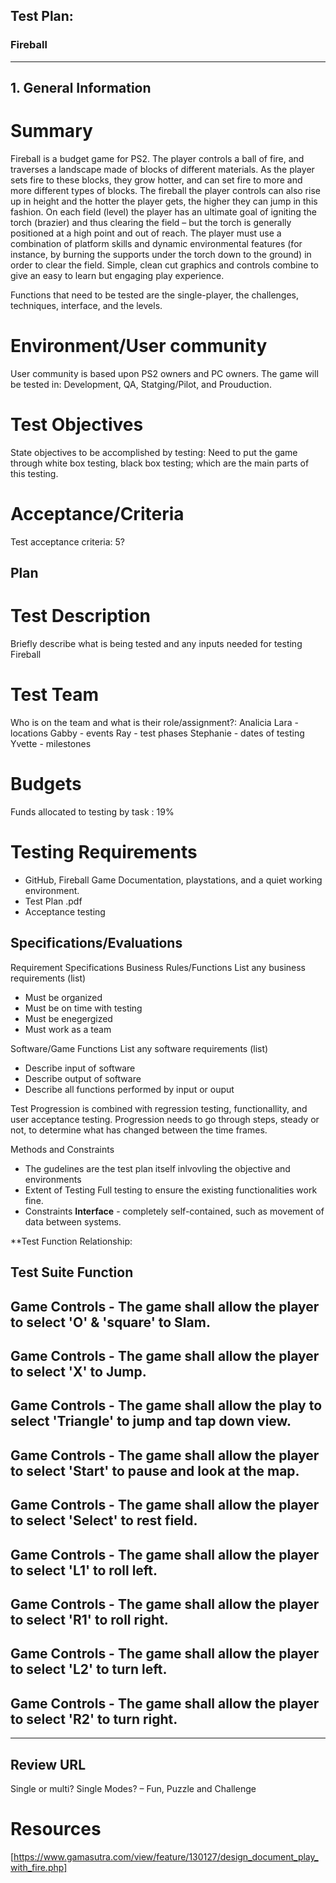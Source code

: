 ## Test Plan:


### Fireball
---
## 1. General Information

  # Summary
  
   <p1>Fireball is a budget game for PS2. The player controls a ball of fire, and traverses a landscape
  made of blocks of different materials. As the player sets fire to these blocks, they grow hotter, and
  can set fire to more and more different types of blocks. The fireball the player controls can also
  rise up in height and the hotter the player gets, the higher they can jump in this fashion.
  On each field (level) the player has an ultimate goal of igniting the torch (brazier) and thus
  clearing the field – but the torch is generally positioned at a high point and out of reach. The
  player must use a combination of platform skills and dynamic environmental features (for
  instance, by burning the supports under the torch down to the ground) in order to clear the field.
  Simple, clean cut graphics and controls combine to give an easy to learn but engaging play
  experience.
  
   Functions that need to be tested are the single-player, the challenges, techniques, interface, and the levels.</p1>
   
   # Environment/User community
   
   <p2>User community is based upon PS2 owners and PC owners. 
   The game will be tested in:
   Development, QA, Statging/Pilot, and Prouduction.</p2>
   
   # Test Objectives
   <p3> State objectives to be accomplished by testing: Need to put the game through 
   white box testing, black box testing; which are the main parts of this testing.</p3>  
   # Acceptance/Criteria
   <p3> Test acceptance criteria: 5? </p3>  
   
  ## Plan
  # Test Description
  Briefly describe what is being tested and any inputs needed for testing
  Fireball
  # Test Team
  Who is on the team and what is their role/assignment?:
  Analicia Lara - locations
  Gabby - events
  Ray  - test phases
  Stephanie - dates of testing
  Yvette - milestones
  
  
  # Budgets
  Funds allocated to testing by task :
  19%
  # Testing Requirements
  * GitHub, Fireball Game Documentation, playstations, and a quiet working environment.
  * Test Plan .pdf
  * Acceptance testing 

## Specifications/Evaluations
  <p4> 
  Requirement Specifications
  Business Rules/Functions List any business requirements (list)
  
  * Must be organized
  * Must be on time with testing
  * Must be enegergized 
  * Must work as a team
  
  Software/Game Functions List any software requirements (list)
  
  * Describe input of software
  * Describe output of software
  * Describe all functions performed by input or ouput
  
  Test Progression is combined with regression testing, functionallity, and user acceptance testing. 
  Progression needs to go through steps, steady or not, to determine what has changed between the time frames. 
  
  </p4>

  Methods and Constraints
  * The gudelines are the test plan itself inlvovling the objective and environments
  * Extent of Testing
  Full testing to ensure the existing functionalities work fine.
  * Constraints
  **Interface** - completely self-contained, such as movement of data between systems.
  
  **Test Function Relationship:
  
  Test Suite  Function
  ---
  Game Controls - The game shall allow the player to select **'O'** & **'square'** to Slam.
  ---
  Game Controls - The game shall allow the player to select **'X'** to Jump.
  ---
  Game Controls - The game shall allow the play to select **'Triangle'** to jump and tap down view.
  ---
  Game Controls - The game shall allow the player to select **'Start'** to pause and look at the map.
  ---
  Game Controls - The game shall allow the player to select **'Select'** to rest field.
  ---
  Game Controls - The game shall allow the player to select **'L1'** to roll left.
  ---
  Game Controls - The game shall allow the player to select **'R1'** to roll right.
  ---
  Game Controls - The game shall allow the player to select **'L2'** to turn left.
  ---
  Game Controls - The game shall allow the player to select **'R2'** to turn right.
  ---
  
___
## Review URL
Single or multi?
  Single
Modes?
– Fun, Puzzle and Challenge

# Resources
[https://www.gamasutra.com/view/feature/130127/design_document_play_with_fire.php]
